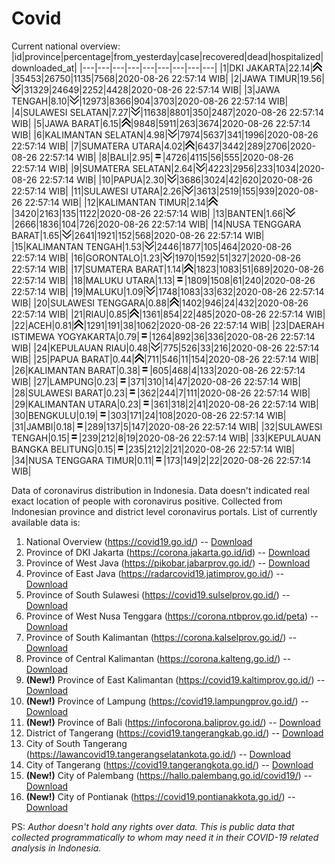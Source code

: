 # Covid
Current national overview:
|id|province|percentage|from_yesterday|case|recovered|dead|hospitalized|downloaded_at|
|---|---|---|---|---|---|---|---|---|
|1|DKI JAKARTA|22.14|![up](https://github.com/ariefrachmannn/covid/raw/master/img/rsz_img_186982.png)|35453|26750|1135|7568|2020-08-26 22:57:14 WIB|
|2|JAWA TIMUR|19.56|![down](https://github.com/ariefrachmannn/covid/raw/master/img/rsz_down.png)|31329|24649|2252|4428|2020-08-26 22:57:14 WIB|
|3|JAWA TENGAH|8.10|![down](https://github.com/ariefrachmannn/covid/raw/master/img/rsz_down.png)|12973|8366|904|3703|2020-08-26 22:57:14 WIB|
|4|SULAWESI SELATAN|7.27|![down](https://github.com/ariefrachmannn/covid/raw/master/img/rsz_down.png)|11638|8801|350|2487|2020-08-26 22:57:14 WIB|
|5|JAWA BARAT|6.15|![up](https://github.com/ariefrachmannn/covid/raw/master/img/rsz_img_186982.png)|9848|5911|263|3674|2020-08-26 22:57:14 WIB|
|6|KALIMANTAN SELATAN|4.98|![down](https://github.com/ariefrachmannn/covid/raw/master/img/rsz_down.png)|7974|5637|341|1996|2020-08-26 22:57:14 WIB|
|7|SUMATERA UTARA|4.02|![up](https://github.com/ariefrachmannn/covid/raw/master/img/rsz_img_186982.png)|6437|3442|289|2706|2020-08-26 22:57:14 WIB|
|8|BALI|2.95|![equal](https://github.com/ariefrachmannn/covid/raw/master/img/rsz_equal.png)|4726|4115|56|555|2020-08-26 22:57:14 WIB|
|9|SUMATERA SELATAN|2.64|![down](https://github.com/ariefrachmannn/covid/raw/master/img/rsz_down.png)|4223|2956|233|1034|2020-08-26 22:57:14 WIB|
|10|PAPUA|2.30|![down](https://github.com/ariefrachmannn/covid/raw/master/img/rsz_down.png)|3686|3024|42|620|2020-08-26 22:57:14 WIB|
|11|SULAWESI UTARA|2.26|![down](https://github.com/ariefrachmannn/covid/raw/master/img/rsz_down.png)|3613|2519|155|939|2020-08-26 22:57:14 WIB|
|12|KALIMANTAN TIMUR|2.14|![up](https://github.com/ariefrachmannn/covid/raw/master/img/rsz_img_186982.png)|3420|2163|135|1122|2020-08-26 22:57:14 WIB|
|13|BANTEN|1.66|![down](https://github.com/ariefrachmannn/covid/raw/master/img/rsz_down.png)|2666|1836|104|726|2020-08-26 22:57:14 WIB|
|14|NUSA TENGGARA BARAT|1.65|![down](https://github.com/ariefrachmannn/covid/raw/master/img/rsz_down.png)|2641|1921|152|568|2020-08-26 22:57:14 WIB|
|15|KALIMANTAN TENGAH|1.53|![down](https://github.com/ariefrachmannn/covid/raw/master/img/rsz_down.png)|2446|1877|105|464|2020-08-26 22:57:14 WIB|
|16|GORONTALO|1.23|![down](https://github.com/ariefrachmannn/covid/raw/master/img/rsz_down.png)|1970|1592|51|327|2020-08-26 22:57:14 WIB|
|17|SUMATERA BARAT|1.14|![up](https://github.com/ariefrachmannn/covid/raw/master/img/rsz_img_186982.png)|1823|1083|51|689|2020-08-26 22:57:14 WIB|
|18|MALUKU UTARA|1.13|![equal](https://github.com/ariefrachmannn/covid/raw/master/img/rsz_equal.png)|1809|1508|61|240|2020-08-26 22:57:14 WIB|
|19|MALUKU|1.09|![down](https://github.com/ariefrachmannn/covid/raw/master/img/rsz_down.png)|1748|1083|33|632|2020-08-26 22:57:14 WIB|
|20|SULAWESI TENGGARA|0.88|![up](https://github.com/ariefrachmannn/covid/raw/master/img/rsz_img_186982.png)|1402|946|24|432|2020-08-26 22:57:14 WIB|
|21|RIAU|0.85|![up](https://github.com/ariefrachmannn/covid/raw/master/img/rsz_img_186982.png)|1361|854|22|485|2020-08-26 22:57:14 WIB|
|22|ACEH|0.81|![up](https://github.com/ariefrachmannn/covid/raw/master/img/rsz_img_186982.png)|1291|191|38|1062|2020-08-26 22:57:14 WIB|
|23|DAERAH ISTIMEWA YOGYAKARTA|0.79|![equal](https://github.com/ariefrachmannn/covid/raw/master/img/rsz_equal.png)|1264|892|36|336|2020-08-26 22:57:14 WIB|
|24|KEPULAUAN RIAU|0.48|![down](https://github.com/ariefrachmannn/covid/raw/master/img/rsz_down.png)|775|526|33|216|2020-08-26 22:57:14 WIB|
|25|PAPUA BARAT|0.44|![up](https://github.com/ariefrachmannn/covid/raw/master/img/rsz_img_186982.png)|711|546|11|154|2020-08-26 22:57:14 WIB|
|26|KALIMANTAN BARAT|0.38|![equal](https://github.com/ariefrachmannn/covid/raw/master/img/rsz_equal.png)|605|468|4|133|2020-08-26 22:57:14 WIB|
|27|LAMPUNG|0.23|![equal](https://github.com/ariefrachmannn/covid/raw/master/img/rsz_equal.png)|371|310|14|47|2020-08-26 22:57:14 WIB|
|28|SULAWESI BARAT|0.23|![equal](https://github.com/ariefrachmannn/covid/raw/master/img/rsz_equal.png)|362|244|7|111|2020-08-26 22:57:14 WIB|
|29|KALIMANTAN UTARA|0.23|![equal](https://github.com/ariefrachmannn/covid/raw/master/img/rsz_equal.png)|361|318|2|41|2020-08-26 22:57:14 WIB|
|30|BENGKULU|0.19|![equal](https://github.com/ariefrachmannn/covid/raw/master/img/rsz_equal.png)|303|171|24|108|2020-08-26 22:57:14 WIB|
|31|JAMBI|0.18|![equal](https://github.com/ariefrachmannn/covid/raw/master/img/rsz_equal.png)|289|137|5|147|2020-08-26 22:57:14 WIB|
|32|SULAWESI TENGAH|0.15|![equal](https://github.com/ariefrachmannn/covid/raw/master/img/rsz_equal.png)|239|212|8|19|2020-08-26 22:57:14 WIB|
|33|KEPULAUAN BANGKA BELITUNG|0.15|![equal](https://github.com/ariefrachmannn/covid/raw/master/img/rsz_equal.png)|235|212|2|21|2020-08-26 22:57:14 WIB|
|34|NUSA TENGGARA TIMUR|0.11|![equal](https://github.com/ariefrachmannn/covid/raw/master/img/rsz_equal.png)|173|149|2|22|2020-08-26 22:57:14 WIB|

Data of coronavirus distribution in Indonesia. Data doesn't indicated real exact location of people with coronavirus positive. Collected from Indonesian province and district level coronavirus portals. List of currently available data is:
1. National Overview (https://covid19.go.id/) -- [Download](https://www.dropbox.com/s/66ly270fw4y76fx/covid_nasional.csv?dl=0)
2. Province of DKI Jakarta (https://corona.jakarta.go.id/id) -- [Download](https://riwayat-file-covid-19-dki-jakarta-jakartagis.hub.arcgis.com/)
3. Province of West Java (https://pikobar.jabarprov.go.id/) -- [Download](https://www.dropbox.com/s/alg0zp60fylq6cn/covid_jabar.csv?dl=0)
4. Province of East Java (https://radarcovid19.jatimprov.go.id/) -- [Download](https://www.dropbox.com/sh/e7vtgcnl4ckbvr4/AADo9UMRDZvrhHn66qTHZOvNa?dl=0)
5. Province of South Sulawesi (https://covid19.sulselprov.go.id/) -- [Download](https://www.dropbox.com/s/z5ek23lwcztj7z7/covid_sulsel.csv?dl=0)
6. Province of West Nusa Tenggara (https://corona.ntbprov.go.id/peta) -- [Download](https://www.dropbox.com/s/4p2k93n42xx0c00/covid_ntb.csv?dl=0)
7. Province of South Kalimantan (https://corona.kalselprov.go.id/) -- [Download](https://www.dropbox.com/sh/7aa2kvz8lb04pzz/AADH1Oj5oFMw2mp-D3JStPRsa?dl=0)
8. Province of Central Kalimantan (https://corona.kalteng.go.id/) -- [Download](https://www.dropbox.com/s/9q01v5r3ys2ozk4/covid_kalteng.csv?dl=0)
9. **(New!)** Province of East Kalimantan (https://covid19.kaltimprov.go.id/) -- [Download](https://www.dropbox.com/sh/qhpxj532nm80goa/AAB6ek_fp1__ieTR0TFQpfIga?dl=0)
10. **(New!)** Province of Lampung (https://covid19.lampungprov.go.id/) -- [Download](https://www.dropbox.com/s/ecuew6oa9kzwqwx/covid_lampung.csv?dl=0)
11. **(New!)** Province of Bali (https://infocorona.baliprov.go.id/) -- [Download](https://www.dropbox.com/sh/iceiwun4ufttmiu/AAC7dSRMpfTjPI1Lfzw-LeCUa?dl=0)
12. District of Tangerang (https://covid19.tangerangkab.go.id/) -- [Download](https://www.dropbox.com/sh/yxovyy6sy5bnz4p/AACZzVHinisKmz8oQWyQJ3nua?dl=0)
13. City of South Tangerang (https://lawancovid19.tangerangselatankota.go.id/) -- [Download](https://www.dropbox.com/s/zlvxo4ivswdzmle/covid_tangsel.csv?dl=0)
14. City of Tangerang (https://covid19.tangerangkota.go.id/) -- [Download](https://www.dropbox.com/s/e53224kvdrpjzy0/covid_tangkot.csv?dl=0)
15. **(New!)** City of Palembang (https://hallo.palembang.go.id/covid19/) -- [Download](https://www.dropbox.com/sh/oj17bhwhlpjht9e/AABZEG-OiaSaFvikATDx6coEa?dl=0)
16. **(New!)** City of Pontianak (https://covid19.pontianakkota.go.id/) -- [Download](https://www.dropbox.com/sh/66if3y4ly51j4sh/AADQ-zwLGa7Kz4ZzJgDw2-3na?dl=0)

PS: *Author doesn't hold any rights over data. This is public data that collected programmatically to whom may need it in their COVID-19 related analysis in Indonesia.*

